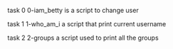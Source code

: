 task 0 0-iam_betty is a script to change user

task 1 1-who_am_i a script that print current username

task 2 2-groups  a script used to print all the groups


